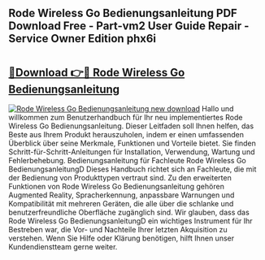 ## Rode Wireless Go Bedienungsanleitung PDF Download Free - Part-vm2 User Guide Repair - Service Owner Edition phx6i

# <h2><a href="http://df3643e.blite.top/?on=Rode+Wireless+Go+Bedienungsanleitung">🔗Download 👉🔴 Rode Wireless Go Bedienungsanleitung</a></h2>

[![Rode Wireless Go Bedienungsanleitung new download](https://i.imgur.com/lujVjoI.png)](http://df3643e.blite.top/?on=Rode+Wireless+Go+Bedienungsanleitung)
Hallo und willkommen zum Benutzerhandbuch für Ihr neu implementiertes Rode Wireless Go Bedienungsanleitung. Dieser Leitfaden soll Ihnen helfen, das Beste aus Ihrem Produkt herauszuholen, indem er einen umfassenden Überblick über seine Merkmale, Funktionen und Vorteile bietet. Sie finden Schritt-für-Schritt-Anleitungen für Installation, Verwendung, Wartung und Fehlerbehebung. Bedienungsanleitung für Fachleute Rode Wireless Go BedienungsanleitungD Dieses Handbuch richtet sich an Fachleute, die mit der Bedienung von Produkttypen vertraut sind. Zu den erweiterten Funktionen von Rode Wireless Go Bedienungsanleitung gehören Augmented Reality, Spracherkennung, anpassbare Warnungen und Kompatibilität mit mehreren Geräten, die alle über die schlanke und benutzerfreundliche Oberfläche zugänglich sind. Wir glauben, dass das Rode Wireless Go BedienungsanleitungD ein wichtiges Instrument für Ihr Bestreben war, die Vor- und Nachteile Ihrer letzten Akquisition zu verstehen. Wenn Sie Hilfe oder Klärung benötigen, hilft Ihnen unser Kundendienstteam gerne weiter.
